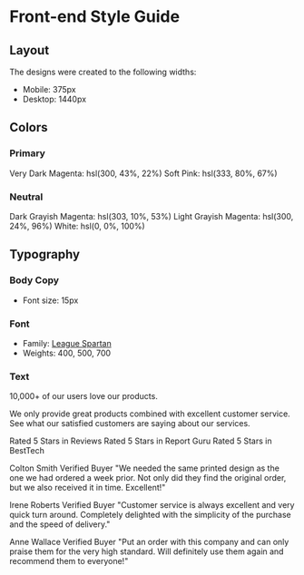# Front-end Style Guide

## Layout

The designs were created to the following widths:

- Mobile: 375px
- Desktop: 1440px

## Colors

### Primary

Very Dark Magenta: hsl(300, 43%, 22%)
Soft Pink: hsl(333, 80%, 67%)

### Neutral

Dark Grayish Magenta: hsl(303, 10%, 53%)
Light Grayish Magenta: hsl(300, 24%, 96%)
White: hsl(0, 0%, 100%)

## Typography

### Body Copy

- Font size: 15px

### Font

- Family: [League Spartan](https://fonts.google.com/specimen/League+Spartan)
- Weights: 400, 500, 700

### Text
 10,000+ of our users love our products.

We only provide great products combined with excellent customer service.
See what our satisfied customers are saying about our services.
    
Rated 5 Stars in Reviews
Rated 5 Stars in Report Guru
Rated 5 Stars in BestTech
    
Colton Smith 
Verified Buyer
"We needed the same printed design as the one we had ordered a week prior.
Not only did they find the original order, but we also received it in time.
Excellent!"
    
Irene Roberts 
Verified Buyer
"Customer service is always excellent and very quick turn around. Completely
delighted with the simplicity of the purchase and the speed of delivery."
    
Anne Wallace 
Verified Buyer
"Put an order with this company and can only praise them for the very high
standard. Will definitely use them again and recommend them to everyone!"
